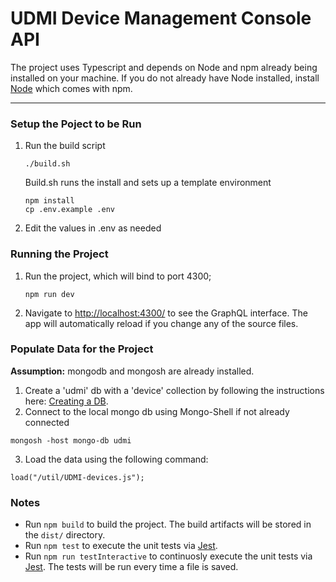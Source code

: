 # UDMI Device Management Console API

The project uses Typescript and depends on Node and npm already being installed on your machine. If you do not already have Node installed, install [Node](https://nodejs.org/en/download/) which comes with npm.

---

### Setup the Poject to be Run

1.  Run the build script

    ```
    ./build.sh
    ```
    Build.sh runs the install and sets up a template environment

    `npm install`  
    `cp .env.example .env` 
    
2.  Edit the values in .env as needed

### Running the Project

1.  Run the project, which will bind to port 4300;
    ```
    npm run dev
    ```
2.  Navigate to [http://localhost:4300/](http://localhost:4300/) to see the GraphQL interface. The app will automatically reload if you change any of the source files.


### Populate Data for the Project

**Assumption:** mongodb and mongosh are already installed.

1. Create a 'udmi' db with a 'device' collection by following the instructions here: [Creating a DB](https://www.mongodb.com/basics/create-database).  
2. Connect to the local mongo db using Mongo-Shell if not already connected
```
mongosh -host mongo-db udmi
```
3. Load the data using the following command:

```
load("/util/UDMI-devices.js");
```

### Notes
- Run `npm build` to build the project. The build artifacts will be stored in the `dist/` directory.
- Run `npm test` to execute the unit tests via [Jest](https://jestjs.io).
- Run `npm run testInteractive` to continuosly execute the unit tests via [Jest](https://jestjs.io).  The tests will be run every time a file is saved.
